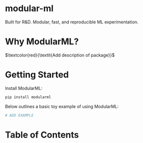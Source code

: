 # modular-ml
Built for R\&D. Modular, fast, and reproducible ML experimentation.



# Why ModularML?
$\textcolor{red}{\textit{Add description of package}}$


# Getting Started
Install ModularML:

```bash
pip install modularml
```

Below outlines a basic toy example of using ModularML:

```python
# ADD EXAMPLE
```



# Table of Contents

